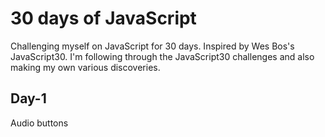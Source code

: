 # 30 days of JavaScript
Challenging myself on JavaScript for 30 days. Inspired by Wes Bos's JavaScript30.
I'm following through the JavaScript30 challenges and also making my own various discoveries. 
## Day-1 
Audio buttons
